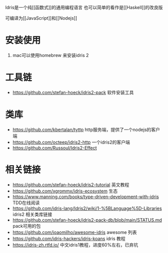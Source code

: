 Idris是一个纯[[函数式]]的通用编程语言
也可以简单的看作是[[Haskell]]的改良版

可编译为[[JavaScript]]和[[Nodejs]]


# 安装使用
1. mac可以使用homebrew 来安装idris 2

# 工具链
- https://github.com/stefan-hoeck/idris2-pack 软件安装工具

# 类库
- https://github.com/kbertalan/tyttp http服务端，提供了一个nodejs的客户端
- https://github.com/octeep/idris2-http 一个idris2的客户端
- https://github.com/Russoul/Idris2-Effect

# 相关链接
- https://github.com/stefan-hoeck/idris2-tutorial 英文教程
- https://github.com/xgrommx/idris-ecosystem 生态
- https://www.manning.com/books/type-driven-development-with-idris TDD在线阅读
- https://github.com/idris-lang/Idris2/wiki/1-%5BLanguage%5D-Libraries  idris2 相关类库链接
- https://github.com/stefan-hoeck/idris2-pack-db/blob/main/STATUS.md pack可用的包
- https://github.com/joaomilho/awesome-idris awesome 列表
- https://github.com/idris-hackers/idris-koans idris 教程
- https://idris-zh.rtfd.io/ 中文idris1教程，进度60%左右，已弃坑
